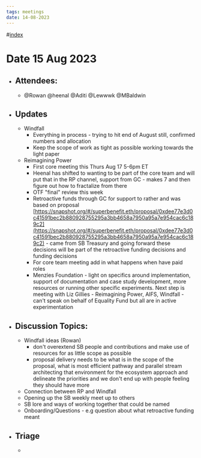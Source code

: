 ```yaml
---
tags: meetings
date: 14-08-2023
---
```

#[index](notes/general-circle/old-gc-meetings/index.md) 
# **Date 15 Aug 2023**
- ## Attendees:
	- @Rowan  @heenal @Aditi @Lewwwk @MBaldwin 
- ## Updates
	- Windfall
		- Everything in process - trying to hit end of August still, confirmed numbers and allocation 
		- Keep the scope of work as tight as possible working towards the light paper
	- Reimagining Power 
		- First core meeting this Thurs Aug 17 5-6pm ET
		- Heenal has shifted to wanting to be part of the core team and will put that in the RP channel, support from GC - makes 7 and then figure out how to fractalize from there
		- OTF "final" review this week 
		- Retroactive funds through GC for support to rather and was based on proposal [https://snapshot.org/#/superbenefit.eth/proposal/0xdee77e3d0c41591bec2b880928755295a3bb4658a7950a95a7e954cac6c189c2](https://snapshot.org/#/superbenefit.eth/proposal/0xdee77e3d0c41591bec2b880928755295a3bb4658a7950a95a7e954cac6c189c2)  - came from SB Treasury and going forward these decisions will be part of the retroactive funding decisions and funding decisions 
		- For core team meeting add in what happens when have paid roles
		- Menzies Foundation - light on specifics around implementation, support of documentation and case study development, more resources or running other specific experiments. Next step is meeting with Liz Gillies - Reimagining Power, AIFS, Windfall - can't speak on behalf of Equality Fund but all are in active experimentation 
- ## Discussion Topics:
	- Windfall ideas (Rowan)
		- don't overextend SB people and contributions and make use of resources for as little scope as possible
		- proposal delivery needs to be what is in the scope of the proposal, what is most efficient pathway and parallel stream architecting that environment for the ecosystem approach and delineate the priorities and we don't end up with people feeling they should have more 
	- Connection between RP and Windfall
	- Opening up the SB weekly meet up to others 
	- SB lore and ways of working together that could be named
	- Onboarding/Questions - e.g question about what retroactive funding meant
- ## Triage
	- 
